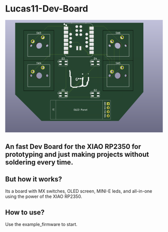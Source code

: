 # Lucas11-Dev-Board
![3d pcb](assets/image4.png)
## An fast Dev Board for the XIAO RP2350 for prototyping and just making projects without soldering every time.
## But how it works?
Its a board with MX switches, OLED screen, MINI-E leds, and all-in-one using the power of the XIAO RP2350.
## How to use?
Use the example_firmware to start.